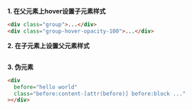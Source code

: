 
**1. 在父元素上hover设置子元素样式**

```html
<div class="group">...</div>
<div class="group-hover-opacity-100">...</div>
```

**2. 在子元素上设置父元素样式**

```
```

**3. 伪元素**

```html
<div
  before="hello world"
  class="before:content-[attr(before)] before:block ..."
></div>
```

